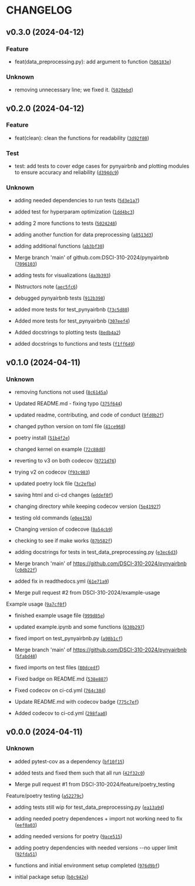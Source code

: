 # CHANGELOG



## v0.3.0 (2024-04-12)

### Feature

* feat(data_preprocessing.py): add  argument to  function ([`506183e`](https://github.com/DSCI-310-2024/pynyairbnb/commit/506183e7364e17afc75d152eeca2c20df1915555))

### Unknown

* removing unnecessary line; we fixed it. ([`5020ebd`](https://github.com/DSCI-310-2024/pynyairbnb/commit/5020ebd0444e61e0b297fafda76a89ab3578bc76))


## v0.2.0 (2024-04-12)

### Feature

* feat(clean): clean the functions for readability ([`3d92f80`](https://github.com/DSCI-310-2024/pynyairbnb/commit/3d92f8098bbf991a361b283fa55744b13127ade8))

### Test

* test: add tests to cover edge cases for pynyairbnb and plotting modules to ensure accuracy and reliability ([`d394dc9`](https://github.com/DSCI-310-2024/pynyairbnb/commit/d394dc9524a81951e4e373fc268563b4fa5f9e3f))

### Unknown

* adding needed dependencies to run tests ([`5d3e1a7`](https://github.com/DSCI-310-2024/pynyairbnb/commit/5d3e1a75ce8a0afa6e128b1b43859ccd24eb1720))

* added test for hyperparam optimization ([`1dd4bc3`](https://github.com/DSCI-310-2024/pynyairbnb/commit/1dd4bc32b10084b1c1b07aa644216e61b5e68f59))

* adding 2 more functions to tests ([`5024248`](https://github.com/DSCI-310-2024/pynyairbnb/commit/50242481fbfc252dba601867fb226afb97840bc9))

* adding another function for data preprocessing ([`a8513d3`](https://github.com/DSCI-310-2024/pynyairbnb/commit/a8513d33cf45e37d52c1fa003cf852290c479460))

* adding additional functions ([`ab3bf30`](https://github.com/DSCI-310-2024/pynyairbnb/commit/ab3bf30153395367e29dd558c45601042b29e568))

* Merge branch &#39;main&#39; of github.com:DSCI-310-2024/pynyairbnb ([`7096103`](https://github.com/DSCI-310-2024/pynyairbnb/commit/70961032fec32e0bc85487535d92dcabc5c2e653))

* adding tests for visualizations ([`4a3b393`](https://github.com/DSCI-310-2024/pynyairbnb/commit/4a3b3937d3f572e75a82c70e4485b179f67d0c7f))

* INstructors note ([`aec5fc6`](https://github.com/DSCI-310-2024/pynyairbnb/commit/aec5fc6ce95e4d003ae885beca9ba4de2ae11080))

* debugged pynyairbnb tests ([`912b398`](https://github.com/DSCI-310-2024/pynyairbnb/commit/912b3982ced5af232a508ad6387f1e3aa0789d41))

* added more tests for test_pynyairbnb ([`73c5d80`](https://github.com/DSCI-310-2024/pynyairbnb/commit/73c5d80e6a1cf837b71bc62e9e9224216e876961))

* Added more tests for test_pynyairbnb ([`307eef4`](https://github.com/DSCI-310-2024/pynyairbnb/commit/307eef477ad73ad790a4b6d77e0148a8149a292c))

* Added docstrings to plotting tests ([`8edb4a2`](https://github.com/DSCI-310-2024/pynyairbnb/commit/8edb4a2d18198b4016f7e446dba82b475378f002))

* added docstrings to functions and tests ([`f1ff649`](https://github.com/DSCI-310-2024/pynyairbnb/commit/f1ff6493c5ba17ccdec229360b43dbdff38105d5))


## v0.1.0 (2024-04-11)

### Unknown

* removing functions not used ([`8c6145a`](https://github.com/DSCI-310-2024/pynyairbnb/commit/8c6145a889d4e612ae32c1708341b79bab6d019e))

* Updated README.md - fixing typo ([`375f644`](https://github.com/DSCI-310-2024/pynyairbnb/commit/375f6447c91cb8b0219afa821247c8e48b18dab0))

* updated readme, contributing, and code of conduct ([`9fd0b2f`](https://github.com/DSCI-310-2024/pynyairbnb/commit/9fd0b2fea35e979689a8ec78d7e5f42db5f96479))

* changed python version on toml file ([`41ce968`](https://github.com/DSCI-310-2024/pynyairbnb/commit/41ce9687b137bc41689b4ed92a4765f0c9f6df84))

* poetry install ([`51b4f2e`](https://github.com/DSCI-310-2024/pynyairbnb/commit/51b4f2ef484594ad0d19d4d166a24c5c170ffd5f))

* changed kernel on example ([`72c88d8`](https://github.com/DSCI-310-2024/pynyairbnb/commit/72c88d8a4a3570d5eaaa17f544341b8732b67878))

* reverting to v3 on both codecov ([`9721d76`](https://github.com/DSCI-310-2024/pynyairbnb/commit/9721d76ca5288b9c83bde12590815b015bcb75a7))

* trying v2 on codecov ([`f93c983`](https://github.com/DSCI-310-2024/pynyairbnb/commit/f93c983d6c97f7e1d527b7046a3c58861c9d619e))

* updated poetry lock file ([`3c2efbe`](https://github.com/DSCI-310-2024/pynyairbnb/commit/3c2efbe5f997e36249546dcde9ff56726e9f0447))

* saving html and ci-cd changes ([`eddef0f`](https://github.com/DSCI-310-2024/pynyairbnb/commit/eddef0faa73713890b51808be9b2d7523cd02a3c))

* changing directory while keeping codecov version ([`5e41927`](https://github.com/DSCI-310-2024/pynyairbnb/commit/5e41927f37ee656c876a003d969cc7cc7a456e98))

* testing old commands ([`e0ee15b`](https://github.com/DSCI-310-2024/pynyairbnb/commit/e0ee15b276ccb92a09c770926ae6f44250ce19eb))

* Changing version of codecove ([`0a54cb9`](https://github.com/DSCI-310-2024/pynyairbnb/commit/0a54cb98a423b14dd078375fc8ad04d28f751d4b))

* checking to see if make works ([`87b582f`](https://github.com/DSCI-310-2024/pynyairbnb/commit/87b582f2a4997dca7dbc3ec96efcb4f8fc6f554f))

* adding docstrings for tests in test_data_preprocessing.py ([`e3ec6d3`](https://github.com/DSCI-310-2024/pynyairbnb/commit/e3ec6d30eafa5de6403737e2073644431757603d))

* Merge branch &#39;main&#39; of https://github.com/DSCI-310-2024/pynyairbnb ([`c0db22f`](https://github.com/DSCI-310-2024/pynyairbnb/commit/c0db22fc7486918e183ecb0d384a650ff960e4ec))

* added fix in readthedocs.yml ([`61e71a9`](https://github.com/DSCI-310-2024/pynyairbnb/commit/61e71a9e861208465cff95782eee022b8f714a58))

* Merge pull request #2 from DSCI-310-2024/example-usage

Example usage ([`9a7cf0f`](https://github.com/DSCI-310-2024/pynyairbnb/commit/9a7cf0f357c390b39605a497d479c2678a0850b5))

* finished example usage file ([`999d85e`](https://github.com/DSCI-310-2024/pynyairbnb/commit/999d85ead9ec1cd61687b18af66c614cab279670))

* updated example.ipynb and some functions ([`630b297`](https://github.com/DSCI-310-2024/pynyairbnb/commit/630b2974e756b817ff3f3de9cacfff6a58c47b7d))

* fixed import on test_pynyairbnb.py ([`a98b1cf`](https://github.com/DSCI-310-2024/pynyairbnb/commit/a98b1cfeafa6d89fa1852bd7e9453b518fee85dc))

* Merge branch &#39;main&#39; of https://github.com/DSCI-310-2024/pynyairbnb ([`5fabd48`](https://github.com/DSCI-310-2024/pynyairbnb/commit/5fabd4899784385889788542b89f1e2e5be45ac5))

* fixed imports on test files ([`80dcedf`](https://github.com/DSCI-310-2024/pynyairbnb/commit/80dcedf81108387fa4a07cebdb48c1b39c29cef5))

* Fixed badge on README.md ([`538e887`](https://github.com/DSCI-310-2024/pynyairbnb/commit/538e887cd40d6c0698772e3cde2ff6da2ffcace2))

* Fixed codecov on ci-cd.yml ([`764c384`](https://github.com/DSCI-310-2024/pynyairbnb/commit/764c384dabef91b2cb4e58ddf4099911f0e8da43))

* Update README.md with codecov badge ([`775c7ef`](https://github.com/DSCI-310-2024/pynyairbnb/commit/775c7efc1afd8f8903180d53b76fba6c79a5f629))

* Added codecov to ci-cd.yml ([`298faa0`](https://github.com/DSCI-310-2024/pynyairbnb/commit/298faa080159b7e10c53eb735c49c1507479f64b))


## v0.0.0 (2024-04-11)

### Unknown

* added pytest-cov as a dependency ([`bf10f15`](https://github.com/DSCI-310-2024/pynyairbnb/commit/bf10f159ec39170276d274603624aafd57e4d4ae))

* added tests and fixed them such that all run ([`42f32c0`](https://github.com/DSCI-310-2024/pynyairbnb/commit/42f32c04970329cae241277c4a364db513f9c919))

* Merge pull request #1 from DSCI-310-2024/feature/poetry_testing

Feature/poetry testing ([`a52279c`](https://github.com/DSCI-310-2024/pynyairbnb/commit/a52279ce0750feac0d63ceb5f0e12ab85c990062))

* adding tests still wip for test_data_preprocessing.py ([`ea13a94`](https://github.com/DSCI-310-2024/pynyairbnb/commit/ea13a9404760ed4eed0409c76ef4ce77fc1443ef))

* adding needed poetry dependences + import not working need to fix ([`eef0a03`](https://github.com/DSCI-310-2024/pynyairbnb/commit/eef0a0398d671ec683318b3a379aff5ed51db5e9))

* adding needed versions for poetry ([`9ace515`](https://github.com/DSCI-310-2024/pynyairbnb/commit/9ace515b2034ac0485c85e2f0c9656eec6cb562e))

* adding poetry dependencies with needed versions --no upper limit ([`92fda51`](https://github.com/DSCI-310-2024/pynyairbnb/commit/92fda5130071fa33fcb6dec6a0615850e7a7c1be))

* functions and initial environment setup completed ([`976d9bf`](https://github.com/DSCI-310-2024/pynyairbnb/commit/976d9bf9b6545042ec08b89add9f27a38c8650b6))

* initial package setup ([`b0c942e`](https://github.com/DSCI-310-2024/pynyairbnb/commit/b0c942e12971ceae80bf074479ea7a8b166bcdde))
